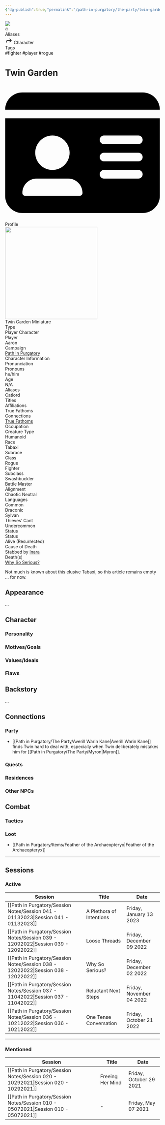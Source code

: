 ```yaml
---
{"dg-publish":true,"permalink":"/path-in-purgatory/the-party/twin-garden/","tags":["fighter, player, rogue"]}
---
```


<div class="wiki-header">
	<div class="banner-wrapper">
		<div class="banner">
			<img class="banner-image full-width" src="http://corproject.com/wp-content/uploads/2017/10/Purgatory-770x439_c.jpg" style="object-position: 50% 50%">
		</div>
		<div class="banner-icon">
			<div class="icon-box">🔥</div>
		</div>
	</div>
	<div class="frontmatter-container">
		<div class="frontmatter-section mod-aliases">
			<span class="frontmatter-section-label">Aliases</span>
			<div class="frontmatter-section-data frontmatter-section-aliases">
				<span class="frontmatter-alias">
					<span class="frontmatter-alias-icon"> <svg xmlns="http://www.w3.org/2000svg" width="24" height="24" viewBox="0 0 24 24" fill="none" stroke="currentColor" stroke-width="2" stroke-linecap="round" stroke-linejoin="round" class="svg-icon lucide-forward"><polyline points="15 17 20 12 15 7"></polyline><path d="M4 18v-2a4 4 0 0 1 4-4h12"></path></svg></span>
					Character</span>
			</div>
		</div>
		<div class="frontmatter-section mod-tags">
			<span class="frontmatter-section-label">Tags</span>
			<div class="frontmatter-section-data frontmatter-section-tags">
				<a class="tag"onclick="toggleTagSearch(this)">#fighter</a>
				<a class="tag" onclick="toggleTagSearch(this)">#player</a>
				<a class="tag" onclick="toggleTagSearch(this)">#rogue</a>
			</div>
		</div>
	</div>
</div>

# Twin Garden

<aside>
	<div class="aside-bkg aside-item aside-title center">
		<div class="aside-icon"><svg xmlns="http://www.w3.org/2000/svg" viewBox="0 0 576 512"><!--! Font Awesome Pro 6.2.1 by @fontawesome - https://fontawesome.com License - https://fontawesome.com/license (Commercial License) Copyright 2022 Fonticons, Inc. --><path d="M0 96l576 0c0-35.3-28.7-64-64-64H64C28.7 32 0 60.7 0 96zm0 32V416c0 35.3 28.7 64 64 64H512c35.3 0 64-28.7 64-64V128H0zM64 405.3c0-29.5 23.9-53.3 53.3-53.3H234.7c29.5 0 53.3 23.9 53.3 53.3c0 5.9-4.8 10.7-10.7 10.7H74.7c-5.9 0-10.7-4.8-10.7-10.7zM176 320c-35.3 0-64-28.7-64-64s28.7-64 64-64s64 28.7 64 64s-28.7 64-64 64zM352 208c0-8.8 7.2-16 16-16H496c8.8 0 16 7.2 16 16s-7.2 16-16 16H368c-8.8 0-16-7.2-16-16zm0 64c0-8.8 7.2-16 16-16H496c8.8 0 16 7.2 16 16s-7.2 16-16 16H368c-8.8 0-16-7.2-16-16zm0 64c0-8.8 7.2-16 16-16H496c8.8 0 16 7.2 16 16s-7.2 16-16 16H368c-8.8 0-16-7.2-16-16z"/></svg></div>
		<div class="aside-title-inner">Profile</div>
	</div>
	<section class="aside-item">
		<img height="300" src="https://www.dndbeyond.com/avatars/24345/146/1581111423-38153234.jpeg">
		<figcaption class="aside-caption aside-item-spacing center">Twin Garden Miniature</figcaption>
	</section>
	<section class="aside-item">
		<div class="aside-data aside-item aside-item-spacing">
			<div class="aside-label">Type</div>
			<div class="aside-value">Player Character</div>
		</div>
		<div class="aside-item aside-data aside-item-spacing">
			<div class="aside-label">Player</div>
			<div class="aside-value">Aaron</div>
		</div>
		<div class="aside-item aside-data aside-item-spacing">
			<div class="aside-label">Campaign</div>
			<div class="aside-value"><a class="internal-link" href="/path-in-purgatory/">Path in Purgatory</a></div>
		</div>
	</section>
	<section class="aside-item">
		<div class="aside-bkg aside-item aside-header aside-item-spacing center">Character Information</div>
		<div class="aside-item aside-data aside-item-spacing">
			<div class="aside-label">Pronunciation</div>
			<div class="aside-value"></div>
		</div>
		<div class="aside-item aside-data aside-item-spacing">
		<div class="aside-label">Pronouns</div>
		<div class="aside-value">he/him</div>
	</div>
		<div class="aside-item aside-data aside-item-spacing">
		<div class="aside-label">Age</div>
		<div class="aside-value">N/A</div>
	</div>
	<div class="aside-item aside-data aside-item-spacing">
		<div class="aside-label">Aliases</div>
		<div class="aside-value">Catlord</div>
	</div>
	<div class="aside-item aside-data aside-item-spacing">
			<div class="aside-label">Titles</div>
			<div class="aside-value"></div>
		</div>
	<div class="aside-item aside-data aside-item-spacing">
		<div class="aside-label">Affiliations</div>
		<div class="aside-value">True Fathoms</div>
	</div>
	<div class="aside-item aside-data aside-item-spacing">
			<div class="aside-label">Connections</div>
			<div class="aside-value"><a class="internal-link" href="/path-in-purgatory/npcs/true-fathoms">True Fathoms</a></div>
		</div>
		<div class="aside-item aside-data aside-item-spacing">
			<div class="aside-label">Occupation</div>
			<div class="aside-value"></div>
		</div>
	<div class="aside-item aside-data aside-item-spacing">
		<div class="aside-label">Creature Type</div>
		<div class="aside-value">Humanoid</div>
	</div>
	<div class="aside-item aside-data aside-item-spacing">
		<div class="aside-label">Race</div>
		<div class="aside-value">Tabaxi</div>
	</div>
	<div class="aside-item aside-data aside-item-spacing">
			<div class="aside-label">Subrace</div>
			<div class="aside-value"></div>
		</div>
	<div class="aside-item aside-data aside-item-spacing">
		<div class="aside-label">Class</div>
		<div class="aside-value">Rogue<br>Fighter</div>
	</div>
	<div class="aside-item aside-data aside-item-spacing">
		<div class="aside-label">Subclass</div>
		<div class="aside-value">Swashbuckler<br>Battle Master</div>
	</div>
	<div class="aside-item aside-data aside-item-spacing">
		<div class="aside-label">Alignment</div>
		<div class="aside-value">Chaotic Neutral</div>
	</div>
	<div class="aside-item aside-data aside-item-spacing">
		<div class="aside-label">Languages</div>
		<div class="aside-value">Common<br>Draconic<br>Sylvan<br>Thieves’ Cant<br>Undercommon</div>
	</div>
	</section>
	<section class="aside-item">
		<div class="aside-bkg aside-item aside-header aside-item-spacing center">Status</div>
		<div class="aside-item aside-data aside-item-spacing">
		<div class="aside-label">Status</div>
		<div class="aside-value">Alive (Resurrected)</div>
	</div>
	<div class="aside-item aside-data aside-item-spacing">
		<div class="aside-label">Cause of Death</div>
		<div class="aside-value">Stabbed by <a class="internal-link" href="/path-in-purgatory/npcs/inara-the-fairy">Inara</a></div>
	</div>
	<div class="aside-item aside-data aside-item-spacing">
		<div class="aside-label">Death(s)</div>
		<div class="aside-value"><a class="internal-link" href="/path-in-purgatory/session-notes/session-038/">Why So Serious?</a></div>
	</div>
	</section>
</aside>

Not much is known about this elusive Tabaxi, so this article remains empty ... for now.
## Appearance
...
## Character
### Personality
### Motives/Goals
### Values/Ideals
### Flaws
## Backstory
...
## Connections
### Party
- [[Path in Purgatory/The Party/Averill Warin Kane\|Averill Warin Kane]] finds Twin hard to deal with, especially when Twin deliberately mistakes him for [[Path in Purgatory/The Party/Myron\|Myron]].
### Quests
### Residences
### Other NPCs
## Combat
### Tactics
### Loot
- [[Path in Purgatory/Items/Feather of the Archaeopteryx\|Feather of the Archaeopteryx]]

---

## Sessions
### Active
| Session                                                                               | Title                    | Date                     |
| ------------------------------------------------------------------------------------- | ------------------------ | ------------------------ |
| [[Path in Purgatory/Session Notes/Session 041 - 01132023\|Session 041 - 01132023]] | A Plethora of Intentions | Friday, January 13 2023  |
| [[Path in Purgatory/Session Notes/Session 039 - 12092022\|Session 039 - 12092022]] | Loose Threads            | Friday, December 09 2022 |
| [[Path in Purgatory/Session Notes/Session 038 - 12022022\|Session 038 - 12022022]] | Why So Serious?          | Friday, December 02 2022 |
| [[Path in Purgatory/Session Notes/Session 037 - 11042022\|Session 037 - 11042022]] | Reluctant Next Steps     | Friday, November 04 2022 |
| [[Path in Purgatory/Session Notes/Session 036 - 10212022\|Session 036 - 10212022]] | One Tense Conversation   | Friday, October 21 2022  |


---

### Mentioned
| Session                                                                               | Title            | Date                    |
| ------------------------------------------------------------------------------------- | ---------------- | ----------------------- |
| [[Path in Purgatory/Session Notes/Session 020 - 10292021\|Session 020 - 10292021]] | Freeing Her Mind | Friday, October 29 2021 |
| [[Path in Purgatory/Session Notes/Session 010 - 05072021\|Session 010 - 05072021]] | \-               | Friday, May 07 2021     |


<div id="disqus_thread"></div>